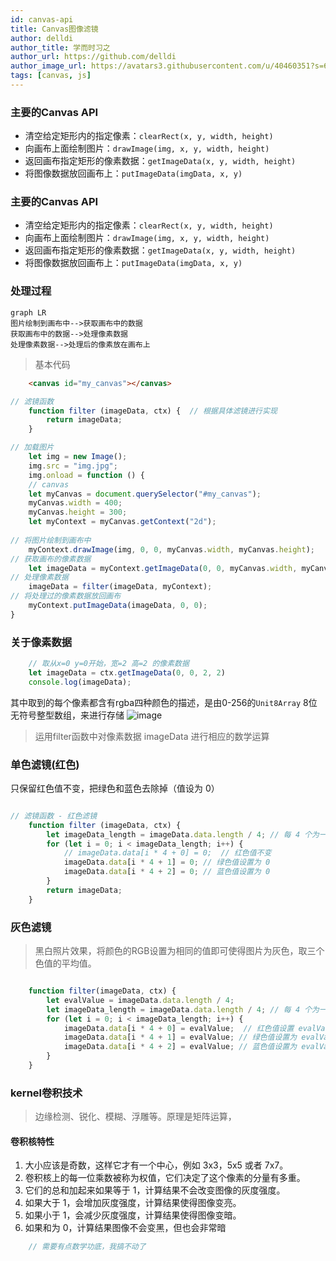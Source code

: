 ```yaml
---
id: canvas-api
title: Canvas图像滤镜
author: delldi
author_title: 学而时习之
author_url: https://github.com/delldi
author_image_url: https://avatars3.githubusercontent.com/u/40460351?s=60&u=ba9637be7363625f2322319ab99fe8508e4bce87&v=4
tags: [canvas, js]
---
```


### 主要的Canvas API ###
- 清空给定矩形内的指定像素：`clearRect(x, y, width, height)`
- 向画布上面绘制图片：`drawImage(img, x, y, width, height)`
- 返回画布指定矩形的像素数据：`getImageData(x, y, width, height)`
- 将图像数据放回画布上：`putImageData(imgData, x, y)`


<!--truncate-->

### 主要的Canvas API ###
- 清空给定矩形内的指定像素：`clearRect(x, y, width, height)`
- 向画布上面绘制图片：`drawImage(img, x, y, width, height)`
- 返回画布指定矩形的像素数据：`getImageData(x, y, width, height)`
- 将图像数据放回画布上：`putImageData(imgData, x, y)`

### 处理过程 ###

```
graph LR
图片绘制到画布中-->获取画布中的数据
获取画布中的数据-->处理像素数据
处理像素数据-->处理后的像素放在画布上
```
> 基本代码

```html
    <canvas id="my_canvas"></canvas>
```
    
```js
// 滤镜函数
    function filter (imageData, ctx) {  // 根据具体滤镜进行实现
        return imageData;
    }

// 加载图片
    let img = new Image();
    img.src = "img.jpg";
    img.onload = function () {
    // canvas
    let myCanvas = document.querySelector("#my_canvas");
    myCanvas.width = 400;
    myCanvas.height = 300;
    let myContext = myCanvas.getContext("2d");
    
// 将图片绘制到画布中
    myContext.drawImage(img, 0, 0, myCanvas.width, myCanvas.height);
// 获取画布的像素数据
    let imageData = myContext.getImageData(0, 0, myCanvas.width, myCanvas.height);
// 处理像素数据
    imageData = filter(imageData, myContext);
// 将处理过的像素数据放回画布
    myContext.putImageData(imageData, 0, 0);
} 
```
### 关于像素数据 ###
```js
    // 取从x=0 y=0开始，宽=2 高=2 的像素数据
    let imageData = ctx.getImageData(0, 0, 2, 2)
    console.log(imageData);
```

其中取到的每个像素都含有rgba四种颜色的描述，是由0-256的`Unit8Array` 8位无符号整型数组，来进行存储
![image](https://tissue.oss-cn-hangzhou.aliyuncs.com/3a9a8128-cb05-49ab-b31d-b42b9697f6b2.jpeg)

> 运用filter函数中对像素数据 imageData 进行相应的数学运算

### 单色滤镜(红色) ###
只保留红色值不变，把绿色和蓝色去除掉（值设为 0）

```js

// 滤镜函数 - 红色滤镜
    function filter (imageData, ctx) {
        let imageData_length = imageData.data.length / 4; // 每 4 个为一个像素
        for (let i = 0; i < imageData_length; i++) {
            // imageData.data[i * 4 + 0] = 0;  // 红色值不变
            imageData.data[i * 4 + 1] = 0; // 绿色值设置为 0
            imageData.data[i * 4 + 2] = 0; // 蓝色值设置为 0
        }
        return imageData;
    }
```
### 灰色滤镜 ###
> 黑白照片效果，将颜色的RGB设置为相同的值即可使得图片为灰色，取三个色值的平均值。

```js

    function filter(imageData, ctx) {
        let evalValue = imageData.data.length / 4;
        let imageData_length = imageData.data.length / 4; // 每 4 个为一个像素
        for (let i = 0; i < imageData_length; i++) {
            imageData.data[i * 4 + 0] = evalValue;  // 红色值设置 evalValue
            imageData.data[i * 4 + 1] = evalValue; // 绿色值设置为 evalValue
            imageData.data[i * 4 + 2] = evalValue; // 蓝色值设置为 evalValue
        }
    }
```

### kernel卷积技术 ###
> 边缘检测、锐化、模糊、浮雕等。原理是矩阵运算，
#### 卷积核特性 ####

1. 大小应该是奇数，这样它才有一个中心，例如 3x3，5x5 或者 7x7。
2. 卷积核上的每一位乘数被称为权值，它们决定了这个像素的分量有多重。
3. 它们的总和加起来如果等于 1，计算结果不会改变图像的灰度强度。
4. 如果大于 1，会增加灰度强度，计算结果使得图像变亮。
5. 如果小于 1，会减少灰度强度，计算结果使得图像变暗。
6. 如果和为 0，计算结果图像不会变黑，但也会非常暗

```js
    // 需要有点数学功底，我搞不动了
```
